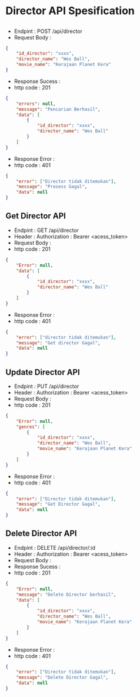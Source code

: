 # Director API Spesification
## 

- Endpint : POST /api/director
- Request Body :
``` json
{
    "id_director": "xxxx",
    "director_name": "Wes Ball",
    "movie_name": "Kerajaan Planet Kera"
}
```

- Response Sucess :
- http code : 201
``` json
{
    "errors": null,
    "message": "Pencarian Berhasil",
    "data": [
        {
            "id_director": "xxxx",
            "director_name": "Wes Ball"
        }
    ]
}
```

- Response Error :
- http code : 401
``` json
{
    "error": ["Director tidak ditemukan"],
    "message": "Prosess Gagal",
    "data": null
}
```

## Get Director API 
- Endpint : GET /api/director
- Header : Authorization : Bearer <acess_token>
- Request Body :
- http code : 201

``` json
{
    "Error": null,
    "data": [
        {
            "id_director": "xxxx",
            "director_name": "Wes Ball"
        }
    ]
}
```
- Response Error :
- http code : 401
``` json
{
    "error": ["director tidak ditemukan"],
    "message": "Get director Gagal",
    "data": null
}
```

## Update Director API 
- Endpint : PUT /api/director
- Header : Authorization : Bearer <acess_token>
- Request Body :
- http code : 201

``` json
{
    "Error": null,
    "genres": [
        {
            "id_director": "xxxx",
            "director_name": "Wes Ball",
            "movie_name": "Kerajaan Planet Kera"
        }
    ]
}
```
- Response Error :
- http code : 401
``` json
{
    "error": ["Director tidak ditemukan"],
    "message": "Get Director Gagal",
    "data": null
}
```

## Delete Director API
- Endpint : DELETE /api/director/:id
- Header : Authorization : Bearer <acess_token>
- Request Body :
- Response Sucess :
- http code : 201

``` json 
{
    "Error": null,
    "message": "Delete Director berhasil",
    "data": [
        {
            "id_director": "xxxx",
            "director_name": "Wes Ball",
            "movie_name": "Kerajaan Planet Kera"
        }
    ]
}
```
- Response Error :
- http code : 401
``` json
{
    "error": ["Director tidak ditemukan"],
    "message": "Delete Director Gagal",
    "data": null
}
```